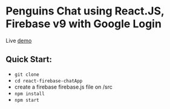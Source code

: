 Penguins Chat using React.JS, Firebase v9 with Google Login
=====================================

Live [demo](https://penguine-chat.netlify.app/)

Quick Start:
------------

- ``` git clone ```
- ``` cd react-firebase-chatApp ```
- create a firebase firebase.js file on /src
- ``` npm install ```
- ``` npm start ```
